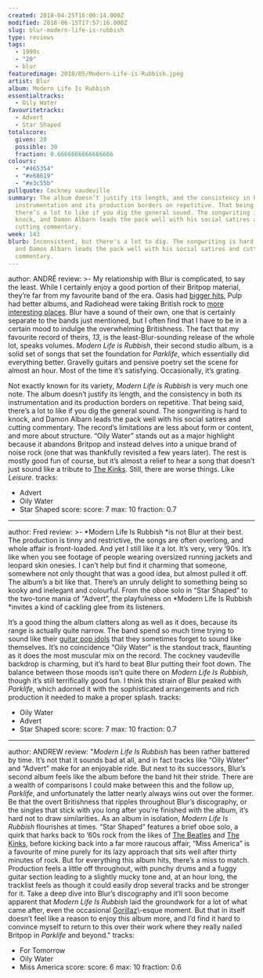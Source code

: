 ```yaml
---
created: 2018-04-25T16:00:14.000Z
modified: 2018-06-15T17:57:16.000Z
slug: blur-modern-life-is-rubbish
type: reviews
tags:
  - 1990s
  - "20"
  - blur
featuredimage: 2018/05/Modern-Life-is-Rubbish.jpeg
artist: Blur
album: Modern Life Is Rubbish
essentialtracks:
  - Oily Water
favouritetracks:
  - Advert
  - Star Shaped
totalscore:
  given: 20
  possible: 30
  fraction: 0.6666666666666666
colours:
  - "#465354"
  - "#e68619"
  - "#e3c55b"
pullquote: Cockney vaudeville
summary: The album doesn’t justify its length, and the consistency in both its
  instrumentation and its production borders on repetitive. That being said,
  there’s a lot to like if you dig the general sound. The songwriting is hard to
  knock, and Damon Albarn leads the pack well with his social satires and
  cutting commentary.
week: 143
blurb: Inconsistent, but there's a lot to dig. The songwriting is hard to knock,
  and Damon Albarn leads the pack well with his social satires and cutting
  commentary.
---
```

author: ANDRÉ
review: >-
  My relationship with Blur is complicated, to say the least. While I certainly
  enjoy a good portion of their Britpop material, they’re far from my favourite
  band of the era. Oasis had [bigger
  hits](<https://audioxide.com/reviews/oasis-definitely-maybe/>), Pulp had
  better albums, and Radiohead were taking British rock to [more interesting
  places](<https://audioxide.com/reviews/radiohead-ok-computer/>). Blur have a
  sound of their own, one that is certainly separate to the bands just
  mentioned, but I often find that I have to be in a certain mood to indulge the
  overwhelming Britishness. The fact that my favourite record of theirs, *13*,
  is the least-Blur-sounding release of the whole lot, speaks volumes. *Modern
  Life is Rubbish*, their second studio album, is a solid set of songs that set
  the foundation for *Parklife*, which essentially did everything better.
  Gravelly guitars and pensive poetry set the scene for almost an hour. Most of
  the time it’s satisfying. Occasionally, it’s grating.

  Not exactly known for its variety, *Modern Life is Rubbish* is very much one note. The album doesn’t justify its length, and the consistency in both its instrumentation and its production borders on repetitive. That being said, there’s a lot to like if you dig the general sound. The songwriting is hard to knock, and Damon Albarn leads the pack well with his social satires and cutting commentary. The record’s limitations are less about form or content, and more about structure. “Oily Water” stands out as a major highlight because it abandons Britpop and instead delves into a unique brand of noise rock (one that was thankfully revisited a few years later). The rest is mostly good fun of course, but it’s almost a relief to hear a song that doesn’t just sound like a tribute to [The Kinks](<https://audioxide.com/reviews/the-kinks-arthur/>). Still, there are worse things. Like *Leisure*.
tracks:
  - Advert
  - ­­Oily Water
  - ­­Star Shaped
score:
  score: 7
  max: 10
  fraction: 0.7
---
author: Fred
review: >-
  *Modern Life Is Rubbish *is not Blur at their best. The production is tinny
  and restrictive, the songs are often overlong, and whole affair is
  front-loaded. And yet I still like it a lot. It’s very, very ‘90s. It’s like
  when you see footage of people wearing oversized running jackets and leopard
  skin onesies. I can’t help but find it charming that someone, somewhere not
  only thought that was a good idea, but almost pulled it off. The album’s a bit
  like that. There’s an unruly delight to something being so kooky and inelegant
  and colourful. From the oboe solo in “Star Shaped” to the two-tone mania of
  “Advert”, the playfulness on *Modern Life Is Rubbish *invites a kind of
  cackling glee from its listeners.

  It’s a good thing the album clatters along as well as it does, because its range is actually quite narrow. The band spend so much time trying to sound like their [guitar pop idols](<https://audioxide.com/reviews/the-kinks-arthur/>) that they sometimes forget to sound like themselves. It’s no coincidence “Oily Water” is the standout track, flaunting as it does the most muscular mix on the record. The cockney vaudeville backdrop is charming, but it’s hard to beat Blur putting their foot down. The balance between those moods isn’t quite there on *Modern Life Is Rubbish*, though it’s still terrifically good fun. I think this strain of Blur peaked with *Parklife*, which adorned it with the sophisticated arrangements and rich production it needed to make a proper splash.
tracks:
  - Oily Water
  - ­­Advert
  - ­­Star Shaped
score:
  score: 7
  max: 10
  fraction: 0.7
---
author: ANDREW
review: "*Modern Life Is Rubbish* has been rather battered by time. It’s not
  that it sounds bad at all, and in fact tracks like “Oily Water” and “Advert”
  make for an enjoyable ride. But next to its successors, Blur’s second album
  feels like the album before the band hit their stride. There are a wealth of
  comparisons I could make between this and the follow up, *Parklife*, and
  unfortunately the latter nearly always wins out over the former. Be that the
  overt Britishness that ripples throughout Blur’s discography, or the singles
  that stick with you long after you’re finished with the album, it’s hard not
  to draw similarities. As an album in isolation, *Modern Life Is Rubbish*
  flourishes at times. “Star Shaped” features a brief oboe solo, a quirk that
  harks back to ’60s rock from the likes of [The
  Beatles](<https://audioxide.com/reviews/the-beatles-revolver/>) and [The
  Kinks](<https://audioxide.com/reviews/the-kinks-arthur/>), before kicking back
  into a far more raucous affair, “Miss America” is a favourite of mine purely
  for its lazy approach that sits well after thirty minutes of rock. But for
  everything this album hits, there’s a miss to match. Production feels a little
  off throughout, with punchy drums and a fuggy guitar section leading to a
  slightly mucky tone and, at an hour long, the tracklist feels as though it
  could easily drop several tracks and be stronger for it. Take a deep dive into
  Blur’s discography and it’ll soon become apparent that *Modern Life Is
  Rubbish* laid the groundwork for a lot of what came after, even the occasional
  [Gorillaz](<https://audioxide.com/reviews/gorillaz-demon-days/>)\\-esque
  moment. But that in itself doesn’t feel like a reason to enjoy this album
  more, and I’d find it hard to convince myself to return to this over their
  work where they really nailed Britpop in *Parklife* and beyond."
tracks:
  - For Tomorrow
  - ­­Oily Water
  - ­­Miss America
score:
  score: 6
  max: 10
  fraction: 0.6
